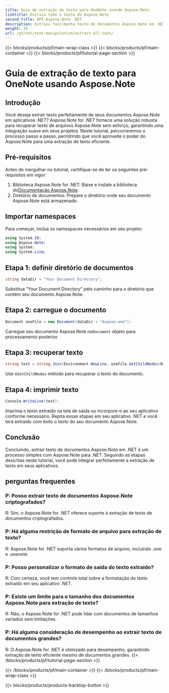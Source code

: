 ```yaml
---
title: Guia de extração de texto para OneNote usando Aspose.Note
linktitle: Extraia todo o texto do Aspose.Note
second_title: API Aspose.Note .NET
description: Extraia facilmente texto de documentos Aspose.Note em .NET com Aspose.Note para .NET. Siga nosso guia passo a passo para uma integração perfeita.
weight: 16
url: /pt/net/text-manipulation/extract-all-text/
---
```


{{< blocks/products/pf/main-wrap-class >}}
{{< blocks/products/pf/main-container >}}
{{< blocks/products/pf/tutorial-page-section >}}

# Guia de extração de texto para OneNote usando Aspose.Note

## Introdução
Você deseja extrair texto perfeitamente de seus documentos Aspose.Note em aplicativos .NET? Aspose.Note for .NET fornece uma solução robusta para recuperar texto de arquivos Aspose.Note sem esforço, garantindo uma integração suave em seus projetos. Neste tutorial, percorreremos o processo passo a passo, permitindo que você aproveite o poder do Aspose.Note para uma extração de texto eficiente.
## Pré-requisitos
Antes de mergulhar no tutorial, certifique-se de ter os seguintes pré-requisitos em vigor:
1.  Biblioteca Aspose.Note for .NET: Baixe e instale a biblioteca do[Documentação Aspose.Note](https://reference.aspose.com/note/net/).
2. Diretório de documentos: Prepare o diretório onde seu documento Aspose.Note está armazenado.
## Importar namespaces
Para começar, inclua os namespaces necessários em seu projeto:
```csharp
using System.IO;
using Aspose.Note;
using System;
using System.Linq;
```
## Etapa 1: definir diretório de documentos
```csharp
string dataDir = "Your Document Directory";
```
Substitua “Your Document Directory” pelo caminho para o diretório que contém seu documento Aspose.Note.
## Etapa 2: carregue o documento
```csharp
Document oneFile = new Document(dataDir + "Aspose.one");
```
Carregue seu documento Aspose.Note no`Document` objeto para processamento posterior.
## Etapa 3: recuperar texto
```csharp
string text = string.Join(Environment.NewLine, oneFile.GetChildNodes<RichText>().Select(e => e.Text)) + Environment.NewLine;
```
 Use o`GetChildNodes` método para recuperar o texto do documento.
## Etapa 4: imprimir texto
```csharp
Console.WriteLine(text);
```
Imprima o texto extraído na tela de saída ou incorpore-o ao seu aplicativo conforme necessário.
Repita essas etapas em seu aplicativo .NET e você terá extraído com êxito o texto do seu documento Aspose.Note.
## Conclusão
Concluindo, extrair texto de documentos Aspose.Note em .NET é um processo simples com Aspose.Note para .NET. Seguindo as etapas descritas neste tutorial, você pode integrar perfeitamente a extração de texto em seus aplicativos.
## perguntas frequentes
### P: Posso extrair texto de documentos Aspose.Note criptografados?
R: Sim, o Aspose.Note for .NET oferece suporte à extração de texto de documentos criptografados.
### P: Há alguma restrição de formato de arquivo para extração de texto?
R: Aspose.Note for .NET suporta vários formatos de arquivo, incluindo .one e .onenote.
### P: Posso personalizar o formato de saída do texto extraído?
R: Com certeza, você tem controle total sobre a formatação do texto extraído em seu aplicativo .NET.
### P: Existe um limite para o tamanho dos documentos Aspose.Note para extração de texto?
R: Não, o Aspose.Note for .NET pode lidar com documentos de tamanhos variados sem limitações.
### P: Há alguma consideração de desempenho ao extrair texto de documentos grandes?
R: O Aspose.Note for .NET é otimizado para desempenho, garantindo extração de texto eficiente mesmo de documentos grandes.
{{< /blocks/products/pf/tutorial-page-section >}}

{{< /blocks/products/pf/main-container >}}
{{< /blocks/products/pf/main-wrap-class >}}

{{< blocks/products/products-backtop-button >}}
